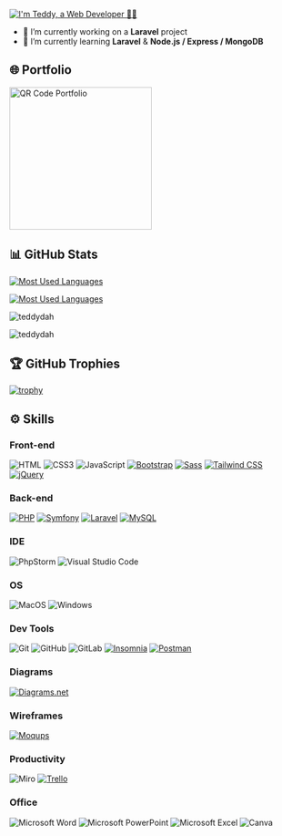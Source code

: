 <!--[![I'm Teddy, a Web Developer 🧑‍💻](https://github.com/teddydah/teddydah/assets/61130381/96f7590a-4471-4b24-8092-f6f69b69bb7f)](https://github.com/teddydah)-->
[![I'm Teddy, a Web Developer 🧑‍💻](https://github.com/teddydah/teddydah/assets/61130381/d0d9440d-8cbe-4457-a602-3c3924acaefa)](https://github.com/teddydah)
<!--# I'm Teddy, a Web Developer 🧑‍💻-->

- 🔭 I’m currently working on a <strong>Laravel</strong> project
- 🌱 I’m currently learning <strong>Laravel</strong> & <strong>Node.js / Express / MongoDB</strong>

<!--
**teddydah/teddydah** is a ✨ _special_ ✨ repository because its `README.md` (this file) appears on your GitHub profile.

Here are some ideas to get you started:

- 👯 I’m looking to collaborate on ...
- 🤔 I’m looking for help with ...
- 💬 Ask me about ...
- 📫 How to reach me: ...
- 😄 Pronouns: ...
- ⚡ Fun fact: ...
-->

## 🌐 Portfolio
<a href="https://teddy-dahyot.herokuapp.com/" title="https://teddy-dahyot.herokuapp.com/">
  <img src="https://github.com/teddydah/teddydah/assets/61130381/6ea2b984-c841-4eb9-b181-bf00193264be" width="250" alt="QR Code Portfolio" />
</a>

## 📊 GitHub Stats
[![Most Used Languages](https://github-readme-stats.vercel.app/api/top-langs/?username=teddydah&layout=donut)](https://github.com/teddydah)
<p>
  <a href="https://github.com/teddydah" title="Most Used Languages">
    <img align="center" src="https://github-readme-stats.vercel.app/api/top-langs/?username=teddydah&layout=donut" alt="Most Used Languages">
  </a>
</p>
<p><img align="center" src="https://github-readme-stats.vercel.app/api?username=teddydah&show_icons=true&locale=en" alt="teddydah" /></p>
<p><img align="center" src="https://github-readme-streak-stats.herokuapp.com/?user=teddydah&" alt="teddydah" /></p>

## 🏆 GitHub Trophies
[![trophy](https://github-profile-trophy.vercel.app/?username=teddydah&title=Joined2020,Experience,Commits,Followers,Repositories)](https://github.com/ryo-ma/github-profile-trophy)
<!--[![trophy](https://github-profile-trophy.vercel.app/?username=teddydah&theme=onedark)](https://github.com/ryo-ma/github-profile-trophy)-->

## ⚙️ Skills

### Front-end
![HTML](https://img.shields.io/badge/HTML5-E44C22?style=for-the-badge&logo=html5&logoColor=white "HTML5")
![CSS3](https://img.shields.io/badge/CSS3-264DE4?style=for-the-badge&logo=css3&logoColor=white "CSS3")
![JavaScript](https://img.shields.io/badge/JavaScript-F7E017?style=for-the-badge&logo=javascript&logoColor=black "JavaScript")
[![Bootstrap](https://img.shields.io/badge/Bootstrap-7308F6?style=for-the-badge&logo=bootstrap&logoColor=white&link=https://getbootstrap.com/ "Bootstrap")](https://getbootstrap.com/)
[![Sass](https://img.shields.io/badge/Sass-CC6699?style=for-the-badge&logo=sass&logoColor=white&link=https://sass-lang.com/ "SASS")](https://sass-lang.com/)
[![Tailwind CSS](https://img.shields.io/badge/Tailwind-38bdf8?style=for-the-badge&logo=tailwind-css&logoColor=white&link=https://tailwindcss.com/ "Tailwind CSS")](https://tailwindcss.com/)
[![jQuery](https://img.shields.io/badge/jQuery-0769AD?style=for-the-badge&logo=jquery&logoColor=white&link=https://jquery.com/ "jQuery")](https://jquery.com/)

### Back-end
[![PHP](https://img.shields.io/badge/PHP-777BB4?style=for-the-badge&logo=php&logoColor=white&link=https://www.php.net/ "PHP")](https://www.php.net/)
[![Symfony](https://img.shields.io/badge/Symfony-000000?style=for-the-badge&logo=symfony&logoColor=white&link=https://symfony.com/ "Symfony")](https://symfony.com/)
[![Laravel](https://img.shields.io/badge/Laravel-F5F5FA?style=for-the-badge&logo=laravel&logoColor=F03D30&link=https://laravel.com/ "Laravel")](https://laravel.com/)
[![MySQL](https://img.shields.io/badge/MySQL-005C84?style=for-the-badge&logo=mysql&logoColor=white&link=https://www.mysql.com/fr/ "MySQL")](https://www.mysql.com/fr/)

### IDE
![PhpStorm](https://img.shields.io/badge/PhpStorm-000000.svg?style=for-the-badge&logo=phpstorm&logoColor=white&labelColor=7759F9 "PhpStorm")
![Visual Studio Code](https://img.shields.io/badge/Visual%20Studio%20Code-0078d7.svg?style=for-the-badge&logo=visual-studio-code&logoColor=white "Visual Studio Code")

### OS
![MacOS](https://img.shields.io/badge/mac%20os-000000?style=for-the-badge&logo=apple&logoColor=white "MacOS")
![Windows](https://img.shields.io/badge/Windows-0078D6.svg?style=for-the-badge&logo=windows&logoColor=white "Windows")

### Dev Tools
![Git](https://img.shields.io/badge/Git-F05033.svg?style=for-the-badge&logo=git&logoColor=white "Git")
![GitHub](https://img.shields.io/badge/GitHub-000000.svg?style=for-the-badge&logo=github&logoColor=white "GitHub")
![GitLab](https://img.shields.io/badge/GitLab-FC6D26.svg?style=for-the-badge&logo=gitlab&logoColor=FCA326&labelColor=E14229 "GitLab")
[![Insomnia](https://img.shields.io/badge/Insomnia-5748C0?style=for-the-badge&logo=insomnia&logoColor=white&link=https://insomnia.rest/ "Insomnia")](https://insomnia.rest/)
[![Postman](https://img.shields.io/badge/Postman-FF6C37?style=for-the-badge&logo=postman&logoColor=white&link=https://www.postman.com/ "Postman")](https://www.postman.com/)

### Diagrams
[![Diagrams.net](https://img.shields.io/badge/Diagrams.net-f08801?style=for-the-badge&logo=diagrams.net&logoColor=white&labelColor=e06c04&link=https://app.diagrams.net/ "Diagrams.net (draw.io)")](https://app.diagrams.net/)

### Wireframes
[![Moqups](https://img.shields.io/badge/Moqups-1181F0?style=for-the-badge&logo=moqups&logoColor=white&link=https://moqups.com/ "Moqups")](https://moqups.com/)

### Productivity
![Miro](https://img.shields.io/badge/Miro-FFD031?style=for-the-badge&logo=miro&logoColor=black "Miro")
[![Trello](https://img.shields.io/badge/Trello-0052CC?style=for-the-badge&logo=trello&logoColor=white&link=https://trello.com/fr "Trello")](https://trello.com/fr)

<!--
### Collaboration
![Discord](https://img.shields.io/badge/Discord-5766F2?style=for-the-badge&logo=discord&logoColor=white "Discord")
![Microsoft Teams](https://img.shields.io/badge/Microsoft%20Teams-545BC0?style=for-the-badge&logo=microsoft-teams&logoColor=white "Microsoft Teams")
-->

### Office
![Microsoft Word](https://img.shields.io/badge/Microsoft%20Word-1762C2?style=for-the-badge&logo=microsoft-word&logoColor=white "Microsoft Word")
![Microsoft PowerPoint](https://img.shields.io/badge/Microsoft%20PowerPoint-C9461F?style=for-the-badge&logo=microsoft-powerpoint&logoColor=white "Microsoft PowerPoint")
![Microsoft Excel](https://img.shields.io/badge/Microsoft%20Excel-0F8448?style=for-the-badge&logo=microsoft-excel&logoColor=white "Microsoft Excel")
![Canva](https://img.shields.io/badge/Canva-00BCD0?style=for-the-badge&logo=canva&logoColor=white "Canva")
